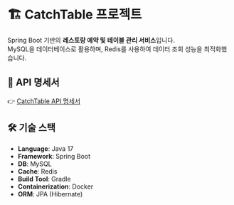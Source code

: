 # 🏗 CatchTable 프로젝트
Spring Boot 기반의 **레스토랑 예약 및 테이블 관리 서비스**입니다.  
MySQL을 데이터베이스로 활용하며, Redis를 사용하여 데이터 조회 성능을 최적화했습니다. 

## 📄 API 명세서  
👉 [CatchTable API 명세서](https://branched-provelone-770.notion.site/catch-table-api-47fa060a7e5d4219ac28ef0c0b10ef0b?pvs=74)

## 🛠 기술 스택  
- **Language**: Java 17  
- **Framework**: Spring Boot  
- **DB**: MySQL  
- **Cache**: Redis  
- **Build Tool**: Gradle  
- **Containerization**: Docker  
- **ORM**: JPA (Hibernate)  
